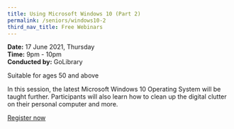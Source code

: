 ```yaml
---
title: Using Microsoft Windows 10 (Part 2)
permalink: /seniors/windows10-2
third_nav_title: Free Webinars
---
```

**Date:** 17 June 2021, Thursday  
**Time:** 9pm - 10pm  
**Conducted by:** GoLibrary

Suitable for ages 50 and above

In this session, the latest Microsoft Windows 
10 Operating System will be taught further. Participants will also learn how to clean up the digital clutter on their personal computer and more.

[Register now](https://www.eventbrite.sg/e/using-microsoft-windows-10-part-2-time-of-your-life-registration-154499095955?aff=ebdsoporgprofile)